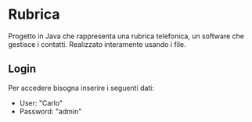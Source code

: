 # Rubrica
Progetto in Java che rappresenta una rubrica telefonica, un software che gestisce i contatti. 
Realizzato interamente usando i file.
## Login
Per accedere bisogna inserire i seguenti dati:
- User: "Carlo"
- Password: "admin"
